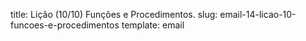title: Lição (10/10) Funções e Procedimentos.
slug: email-14-licao-10-funcoes-e-procedimentos
template: email
